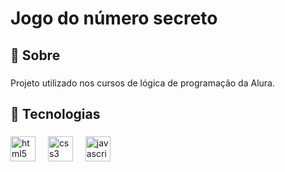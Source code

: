 <h1 align="left">Jogo do número secreto</h1>

###

<h2 align="left">📝 Sobre</h2>

###

<p align="left">Projeto utilizado nos cursos de lógica de programação da Alura.</p>

###

<h2 align="left">🚀 Tecnologias</h2>

###

<div align="left">
  <img src="https://cdn.jsdelivr.net/gh/devicons/devicon/icons/html5/html5-original.svg" height="40" alt="html5 logo"  />
  <img width="12" />
  <img src="https://cdn.jsdelivr.net/gh/devicons/devicon/icons/css3/css3-original.svg" height="40" alt="css3 logo"  />
  <img width="12" />
  <img src="https://cdn.jsdelivr.net/gh/devicons/devicon/icons/javascript/javascript-original.svg" height="40" alt="javascript logo"  />
</div>

###
